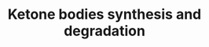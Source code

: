 ---
annotations:
- type: Pathway Ontology
  value: ketone bodies metabolic pathway
- type: Pathway Ontology
  value: ketone bodies biosynthetic pathway
- type: Pathway Ontology
  value: ketone bodies degradation pathway
authors:
- MaintBot
- Thomas
- Khanspers
- Ddigles
- Mkutmon
- Egonw
- Eweitz
description: 'Ketone bodies are three water-soluble compounds that are produced as
  by-products when fatty acids are broken down for energy in the liver and kidney.
  They are used as a source of energy in the heart and brain. In the brain, they are
  a vital source of energy during fasting.  Source: [[wikipedia:Ketone_bodies|Wikipedia]]'
last-edited: 2021-05-21
organisms:
- Bos taurus
redirect_from:
- /index.php/Pathway:WP1015
- /instance/WP1015
schema-jsonld:
- '@context': https://schema.org/
  '@id': https://wikipathways.github.io/pathways/WP1015.html
  '@type': Dataset
  creator:
    '@type': Organization
    name: WikiPathways
  description: 'Ketone bodies are three water-soluble compounds that are produced
    as by-products when fatty acids are broken down for energy in the liver and kidney.
    They are used as a source of energy in the heart and brain. In the brain, they
    are a vital source of energy during fasting.  Source: [[wikipedia:Ketone_bodies|Wikipedia]]'
  keywords:
  - Pyruvate metabolism
  - 3-Hydroxy-butyrate
  - Fatty Acid metabolism
  - Fatty Acid beta-oxidation
  - ACAT1
  - Sterol biosynthesis
  - Acetoacetate
  - HMGCS2
  - Glycolysis
  - OXCT1
  - 3-Hydroxy-3-methylglutaryl-CoA
  - HMGCL
  - Acetyl-CoA
  - BDH1
  - Acetoacetyl-CoA
  license: CC0
  name: Ketone bodies synthesis and degradation
seo: CreativeWork
title: Ketone bodies synthesis and degradation
wpid: WP1015
---